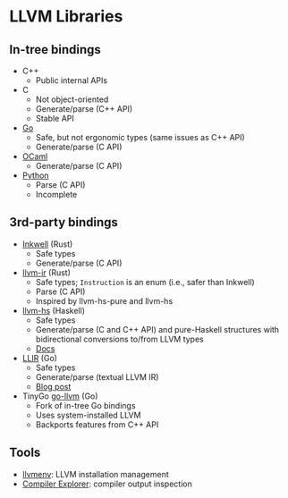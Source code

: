 # LLVM Libraries

## In-tree bindings

- C++
  - Public internal APIs
- C
  - Not object-oriented
  - Generate/parse (C++ API)
  - Stable API
- [Go](https://github.com/llvm/llvm-project/tree/main/llvm/bindings/go)
  - Safe, but not ergonomic types (same issues as C++ API)
  - Generate/parse (C API)
- [OCaml](https://github.com/llvm/llvm-project/tree/main/llvm/bindings/ocaml)
  - Generate/parse (C API)
- [Python](https://github.com/llvm/llvm-project/tree/main/llvm/bindings/python)
  - Parse (C API)
  - Incomplete

## 3rd-party bindings

- [Inkwell](https://github.com/TheDan64/inkwell) (Rust)
  - Safe types
  - Generate/parse (C API)
- [llvm-ir](https://github.com/cdisselkoen/llvm-ir) (Rust)
  - Safe types; `Instruction` is an enum (i.e., safer than Inkwell)
  - Parse (C API)
  - Inspired by llvm-hs-pure and llvm-hs
- [llvm-hs](https://github.com/llvm-hs/llvm-hs) (Haskell)
  - Safe types
  - Generate/parse (C and C++ API) and pure-Haskell structures with
    bidirectional conversions to/from LLVM types
  - [Docs](https://hackage.haskell.org/package/llvm-hs/docs/LLVM.html)
- [LLIR](https://github.com/llir/llvm) (Go)
  - Safe types
  - Generate/parse (textual LLVM IR)
  - [Blog post](https://blog.gopheracademy.com/advent-2018/llvm-ir-and-go/)
- TinyGo [go-llvm](https://github.com/tinygo-org/go-llvm) (Go)
  - Fork of in-tree Go bindings
  - Uses system-installed LLVM
  - Backports features from C++ API

## Tools

- [llvmenv](https://github.com/llvmenv/llvmenv): LLVM installation management
- [Compiler Explorer](https://godbolt.org/): compiler output inspection
